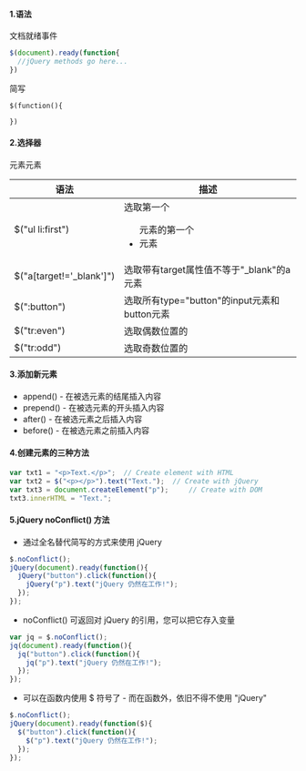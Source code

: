 #### 1.语法

文档就绪事件

```javascript
$(document).ready(function{
  //jQuery methods go here...
})
```

简写

```
$(function(){
  
})
```
#### 2.选择器

| 语法                       | 描述                                 |
| ------------------------ | ---------------------------------- |
| $("ul li:first")         | 选取第一个<ul>元素的第一个<li>元素              |
| $("a[target!='_blank']") | 选取带有target属性值不等于"_blank"的a元素       |
| $(":button")             | 选取所有type="button"的input元素和button元素 |
| $("tr:even")             | 选取偶数位置的<tr>元素                      |
| $("tr:odd")              | 选取奇数位置的<tr>元素                      |

#### 3.添加新元素

- append() - 在被选元素的结尾插入内容
- prepend() - 在被选元素的开头插入内容
- after() - 在被选元素之后插入内容
- before() - 在被选元素之前插入内容

#### 4.创建元素的三种方法

```javascript
var txt1 = "<p>Text.</p>"; 	// Create element with HTML  
var txt2 = $("<p></p>").text("Text."); 	// Create with jQuery
var txt3 = document.createElement("p"); 	// Create with DOM
txt3.innerHTML = "Text.";
```

#### 5.jQuery noConflict() 方法

* 通过全名替代简写的方式来使用 jQuery

```javascript
$.noConflict();
jQuery(document).ready(function(){
  jQuery("button").click(function(){
    jQuery("p").text("jQuery 仍然在工作!");
  });
});
```

* noConflict() 可返回对 jQuery 的引用，您可以把它存入变量

```javascript
var jq = $.noConflict();
jq(document).ready(function(){
  jq("button").click(function(){
    jq("p").text("jQuery 仍然在工作!");
  });
});
```

* 可以在函数内使用 $ 符号了 - 而在函数外，依旧不得不使用 "jQuery"

```javascript
$.noConflict();
jQuery(document).ready(function($){
  $("button").click(function(){
    $("p").text("jQuery 仍然在工作!");
  });
});
```